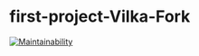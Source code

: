 # first-project-Vilka-Fork

[![Maintainability](https://api.codeclimate.com/v1/badges/ea5b01ea7d477d7ed18f/maintainability)](https://codeclimate.com/github/Vilka-Fork/first-project-Vilka-Fork/maintainability)

